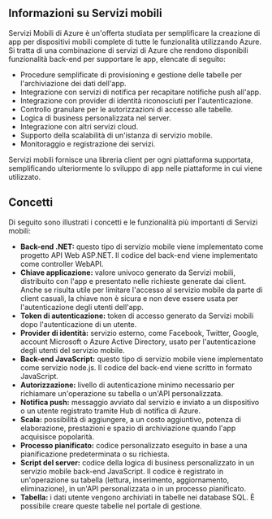 ## <a name="what-is"></a>Informazioni su Servizi mobili

Servizi Mobili di Azure è un'offerta studiata per semplificare la creazione di app per dispositivi mobili complete di tutte le funzionalità utilizzando Azure. Si tratta di una combinazione di servizi di Azure che rendono disponibili funzionalità back-end per supportare le app, elencate di seguito:

+ Procedure semplificate di provisioning e gestione delle tabelle per l'archiviazione dei dati dell'app. 
+ Integrazione con servizi di notifica per recapitare notifiche push all'app.
+ Integrazione con provider di identità riconosciuti per l'autenticazione.
+ Controllo granulare per le autorizzazioni di accesso alle tabelle.
+ Logica di business personalizzata nel server.
+ Integrazione con altri servizi cloud.
+ Supporto della scalabilità di un'istanza di servizio mobile.
+ Monitoraggio e registrazione dei servizi.

Servizi mobili fornisce una libreria client per ogni piattaforma supportata, semplificando ulteriormente lo sviluppo di app nelle piattaforme in cui viene utilizzato.

## <a name="concepts"> </a>Concetti

Di seguito sono illustrati i concetti e le funzionalità più importanti di Servizi mobili:

<!--![1][1]-->

+ **Back-end .NET:** questo tipo di servizio mobile viene implementato come progetto API Web ASP.NET. Il codice del back-end viene implementato come controller WebAPI.
+ **Chiave applicazione:** valore univoco generato da Servizi mobili, distribuito con l'app e presentato nelle richieste generate dai client. Anche se risulta utile per limitare l'accesso al servizio mobile da parte di client casuali, la chiave non è sicura e non deve essere usata per l'autenticazione degli utenti dell'app.    
+ **Token di autenticazione:** token di accesso generato da Servizi mobili dopo l'autenticazione di un utente.
+ **Provider di identità:** servizio esterno, come Facebook, Twitter, Google, account Microsoft o Azure Active Directory, usato per l'autenticazione degli utenti del servizio mobile.
+ **Back-end JavaScript:** questo tipo di servizio mobile viene implementato come servizio node.js. Il codice del back-end viene scritto in formato JavaScript.
+ **Autorizzazione:** livello di autenticazione minimo necessario per richiamare un'operazione su tabella o un'API personalizzata.  
+ **Notifica push:** messaggio avviato dal servizio e inviato a un dispositivo o un utente registrato tramite Hub di notifica di Azure.
+ **Scala:** possibilità di aggiungere, a un costo aggiuntivo, potenza di elaborazione, prestazioni e spazio di archiviazione quando l'app acquisisce popolarità.
+ **Processo pianificato:** codice personalizzato eseguito in base a una pianificazione predeterminata o su richiesta.
+ **Script del server:** codice della logica di business personalizzato in un servizio mobile back-end JavaScript. Il codice è registrato in un'operazione su tabella (lettura, inserimento, aggiornamento, eliminazione), in un'API personalizzata o in un processo pianificato.
+ **Tabella:** i dati utente vengono archiviati in tabelle nei database SQL. È possibile creare queste tabelle nel portale di gestione.


<!-- Images. -->

<!--HONumber=54-->